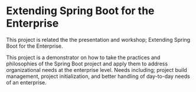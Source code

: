 # Extending Spring Boot for the Enterprise

This project is related the the presentation and workshop; Extending Spring Boot for the Enterprise. 

This project is a demonstrator on how to take the practices and philosophies of the Spring Boot project and apply them to address organizational needs at the enterprise level. Needs including; project build management, project initialization, and better handling of day-to-day needs of an enterprise. 
